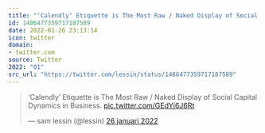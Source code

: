```yaml
---
title: "‘Calendly’ Etiquette is The Most Raw / Naked Display of Social Capital Dynamics in Business. https:/..."
id: 1486477359717187589
date: 2022-01-26 23:13:14
icon: twitter
domain:
- twitter.com
source: Twitter
2022: "01"
src_url: "https://twitter.com/lessin/status/1486477359717187589"
---
```

<blockquote class="twitter-tweet" data-lang="nl" data-dnt="true"><p lang="en" dir="ltr">‘Calendly’ Etiquette is The Most Raw / Naked Display of Social Capital Dynamics in Business. <a href="https://t.co/GEdYj6J6Rt">pic.twitter.com/GEdYj6J6Rt</a></p>&mdash; sam lessin (@lessin) <a href="https://twitter.com/lessin/status/1486477359717187589?ref_src=twsrc%5Etfw">26 januari 2022</a></blockquote>
<script async src="https://platform.twitter.com/widgets.js" charset="utf-8"></script>

